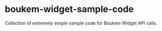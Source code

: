 boukem-widget-sample-code
=========================

Collection of extremely simple sample code for Boukem Widget API calls.
